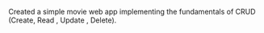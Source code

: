 Created a simple movie web app implementing the fundamentals of CRUD (Create, Read , Update , Delete).
